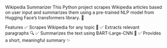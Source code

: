 Wikipedia Summarizer
This Python project scrapes Wikipedia articles based on user input and summarizes them using a pre-trained NLP model from Hugging Face’s transformers library. 🚀

Features
✅ Scrapes Wikipedia for any topic 📖
✅ Extracts relevant paragraphs 🔍
✅ Summarizes the text using BART-Large-CNN 🧠
✅ Provides a short, meaningful summary ✨
